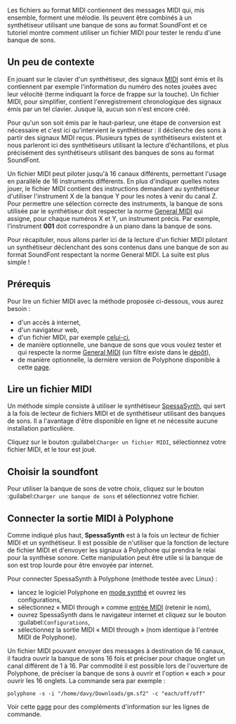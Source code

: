 Les fichiers au format MIDI contiennent des messages MIDI qui, mis ensemble, forment une mélodie. Ils peuvent être combinés à un synthétiseur utilisant une banque de sons au format SoundFont et ce tutoriel montre comment utiliser un fichier MIDI pour tester le rendu d'une banque de sons.

## Un peu de contexte

<div class="too_complicated">
<p>En jouant sur le clavier d'un synthétiseur, des signaux <a href="https://fr.wikipedia.org/wiki/Musical_Instrument_Digital_Interface" target="_blank">MIDI</a> sont émis et ils contiennent par exemple l'information du numéro des notes jouées avec leur vélocité (terme indiquant la force de frappe sur la touche). Un fichier MIDI, pour simplifier, contient l'enregistrement chronologique des signaux émis par un tel clavier. Jusque là, aucun son n'est encore créé.</p>

<p>Pour qu'un son soit émis par le haut-parleur, une étape de conversion est nécessaire et c'est ici qu'intervient le synthétiseur&nbsp;: il déclenche des sons à partir des signaux MIDI reçus. Plusieurs types de synthétiseurs existent et nous parleront ici des synthétiseurs utilisant la lecture d'échantillons, et plus précisément des synthétiseurs utilisant des banques de sons au format SoundFont.</p>

<p>Un fichier MIDI peut piloter jusqu'à 16 canaux différents, permettant l'usage en parallèle de 16 instruments différents. En plus d'indiquer quelles notes jouer, le fichier MIDI contient des instructions demandant au synthétiseur d'utiliser l'instrument X de la banque Y pour les notes à venir du canal Z. Pour permettre une sélection correcte des instruments, la banque de sons utilisée par le synthétiseur doit respecter la norme <a href="https://fr.wikipedia.org/wiki/General_MIDI" target="_blank">General MIDI</a> qui assigne, pour chaque numéros X et Y, un instrument précis. Par exemple, l'instrument <strong>001</strong> doit correspondre à un piano dans la banque de sons.</p>

<p>Pour récapituler, nous allons parler ici de la lecture d'un fichier MIDI pilotant un synthétiseur déclenchant des sons contenus dans une banque de son au format SoundFont respectant la norme General MIDI. La suite est plus simple&nbsp;!</p>
</div>

## Prérequis

Pour lire un fichier MIDI avec la méthode proposée ci-dessous, vous aurez besoin&nbsp;:
- d'un accès à internet,
- d'un navigateur web,
- d'un fichier MIDI, par exemple <a href="files/ff7choco.mid" download>celui-ci</a>,
- de manière optionnelle, une banque de sons que vous voulez tester et qui respecte la norme <a href="https://fr.wikipedia.org/wiki/General_MIDI" target="_blank">General MIDI</a> (un filtre existe dans le [dépôt](soundfonts/midi-standard/gm)),
- de manière optionnelle, la dernière version de Polyphone disponible à cette [page](software).

## Lire un fichier MIDI

Un méthode simple consiste à utiliser le synthétiseur <a href="https://spessasus.github.io/SpessaSynth/" target="_blank">SpessaSynth</a>, qui sert à la fois de lecteur de fichiers MIDI et de synthétiseur utilisant des banques de sons. Il a l'avantage d'être disponible en ligne et ne nécessite aucune installation particulière.

Cliquez sur le bouton :guilabel:`Charger un fichier MIDI`, sélectionnez votre fichier MIDI, et le tour est joué.

## Choisir la soundfont

Pour utiliser la banque de sons de votre choix, cliquez sur le bouton :guilabel:`Charger une banque de sons` et sélectionnez votre fichier.

## Connecter la sortie MIDI à Polyphone

Comme indiqué plus haut, **SpessaSynth** est à la fois un lecteur de fichier MIDI et un synthétiseur. Il est possible de n'utiliser que la fonction de lecture de fichier MIDI et d'envoyer les signaux à Polyphone qui prendra le relai pour la synthèse sonore. Cette manipulation peut être utile si la banque de son est trop lourde pour être envoyée par internet.

Pour connecter SpessaSynth à Polyphone (méthode testée avec Linux)&nbsp;:
- lancez le logiciel Polyphone en [mode synthé](tutorials/use-polyphone-as-a-synthesizer.md) et ouvrez les configurations,
- sélectionnez «&nbsp;MIDI through&nbsp;» comme [entrée MIDI](manual/settings.md#doc_general) (retenir le nom),
- ouvrez SpessaSynth dans le navigateur internet et cliquez sur le bouton :guilabel:`Configurations`,
- sélectionnez la sortie MIDI «&nbsp;MIDI through&nbsp;» (nom identique à l'entrée MIDI de Polyphone).

Un fichier MIDI pouvant envoyer des messages à destination de 16 canaux, il faudra ouvrir la banque de sons 16 fois et préciser pour chaque onglet un canal différent de 1 à 16. Par commodité il est possible lors de l'ouverture de Polyphone, de préciser la banque de sons à ouvrir et l'option «&nbsp;each&nbsp;» pour ouvrir les 16 onglets. La commande sera par exemple&nbsp;:

```
polyphone -s -i "/home/davy/Downloads/gm.sf2" -c "each/off/off"
```

Voir cette [page](manual/annexes/command-line.md) pour des compléments d'information sur les lignes de commande.
